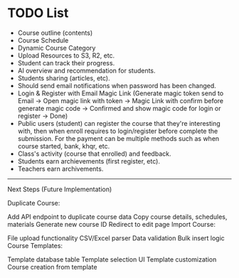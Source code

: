# TODO List

- Course outline (contents)
- Course Schedule
- Dynamic Course Category
- Upload Resources to S3, R2, etc.
- Student can track their progress.
- AI overview and recommendation for students.
- Students sharing (articles, etc).
- Should send email notifications when password has been changed.
- Login & Register with Email Magic Link (Generate magic token send to Email -> Open magic link with token -> Magic Link with confirm before generate magic code -> Confirmed and show magic code for login or register -> Done)
- Public users (student) can register the course that they're interesting with, then when enroll requires to login/register before complete the submission. For the payment can be multiple methods such as when course started, bank, khqr, etc.
- Class's activity (course that enrolled) and feedback.
- Students earn archievements (first register, etc).
- Teachers earn archivements.


---
Next Steps (Future Implementation)

Duplicate Course:

Add API endpoint to duplicate course data
Copy course details, schedules, materials
Generate new course ID
Redirect to edit page
Import Course:

File upload functionality
CSV/Excel parser
Data validation
Bulk insert logic
Course Templates:

Template database table
Template selection UI
Template customization
Course creation from template